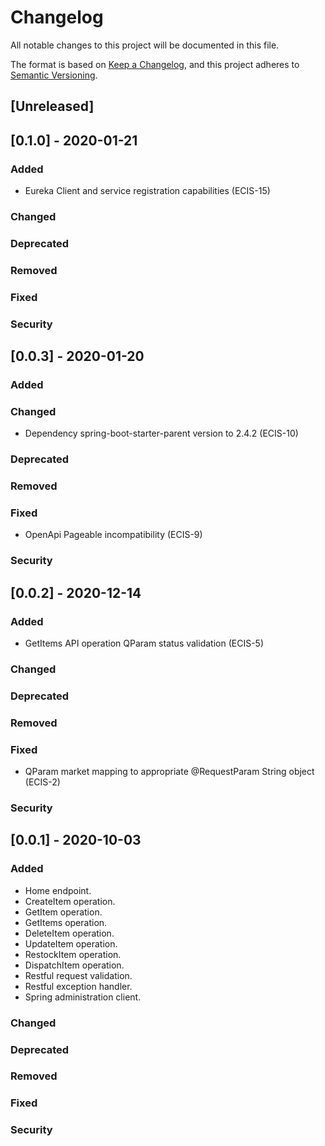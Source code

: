 # Changelog
All notable changes to this project will be documented in this file.

The format is based on [Keep a Changelog](https://keepachangelog.com/en/1.0.0/),
and this project adheres to [Semantic Versioning](https://semver.org/spec/v2.0.0.html).

## [Unreleased]

## [0.1.0] - 2020-01-21
### Added
* Eureka Client and service registration capabilities (ECIS-15)
### Changed
### Deprecated
### Removed
### Fixed
### Security

## [0.0.3] - 2020-01-20
### Added
### Changed
* Dependency spring-boot-starter-parent version to 2.4.2 (ECIS-10)
### Deprecated
### Removed
### Fixed
* OpenApi Pageable incompatibility (ECIS-9)
### Security

## [0.0.2] - 2020-12-14
### Added
* GetItems API operation QParam status validation (ECIS-5)
### Changed
### Deprecated
### Removed
### Fixed
* QParam market mapping to appropriate @RequestParam String object (ECIS-2)
### Security

## [0.0.1] - 2020-10-03
### Added
* Home endpoint.
* CreateItem operation.
* GetItem operation.
* GetItems operation.
* DeleteItem operation.
* UpdateItem operation.
* RestockItem operation.
* DispatchItem operation.
* Restful request validation.
* Restful exception handler.
* Spring administration client.
### Changed
### Deprecated
### Removed
### Fixed
### Security
